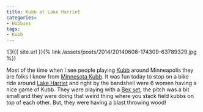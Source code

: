 ```yaml
---
title: Kubb at Lake Harriet
categories:
- Hobbies
tags:
- Kubb
---
```


![]({{ site.url }}{% link /assets/posts/2014/20140608-174309-63789329.jpg %})
  



Most of the time when I see people playing [Kubb](https://en.wikipedia.org/wiki/Kubb) around Minneapolis they are folks I know from [Minnesota Kubb](http://minnesotakubb.com). It was fun today to stop on a bike ride around [Lake Harriet](http://www.minneapolisparks.org/?PageID=4&parkid=266) and right by the bandshell were 6 women having a nice game of Kubb. They were playing with a [Bex set](http://www.amazon.com/dp/B0006A3LWS/), the pitch was a bit small and they were doing that weird thing where you stack field kubbs on top of each other. But, they were having a blast throwing wood!
